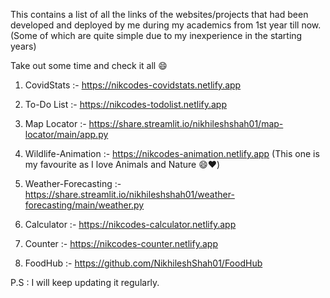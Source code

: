 This contains a list of all the links of the websites/projects that had been developed and deployed by me during my academics from 1st year till now. 
(Some of which are quite simple due to my inexperience in the starting years)

Take out some time and check it all 😄
 
1. CovidStats :-  https://nikcodes-covidstats.netlify.app

2. To-Do List :-  https://nikcodes-todolist.netlify.app

3. Map Locator :- https://share.streamlit.io/nikhileshshah01/map-locator/main/app.py

4. Wildlife-Animation :-  https://nikcodes-animation.netlify.app  (This one is my favourite as I love Animals and Nature 😄❤️)
 
5. Weather-Forecasting :- https://share.streamlit.io/nikhileshshah01/weather-forecasting/main/weather.py
 
6. Calculator :-  https://nikcodes-calculator.netlify.app
 
7. Counter :-  https://nikcodes-counter.netlify.app

8. FoodHub :-  https://github.com/NikhileshShah01/FoodHub




 P.S : I will keep updating it regularly.
